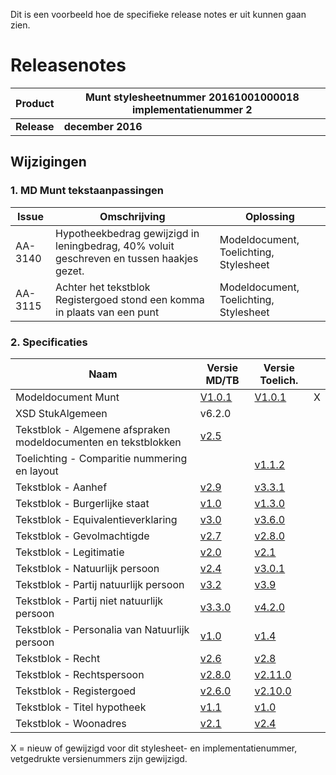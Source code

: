 Dit is een voorbeeld hoe de specifieke release notes er uit kunnen gaan zien.
# Releasenotes


| **Product** | **Munt stylesheetnummer 20161001000018  implementatienummer 2** |
| ---------- | ------------- |
| **Release** | **december 2016** |


## Wijzigingen

### 1. MD Munt tekstaanpassingen

| **Issue** | **Omschrijving** | **Oplossing** |
| --- | --- | --- |
| AA-3140 | Hypotheekbedrag gewijzigd in leningbedrag, 40% voluit geschreven en tussen haakjes gezet. | Modeldocument, Toelichting, Stylesheet |
| AA-3115 | Achter het tekstblok Registergoed stond een komma in plaats van een punt | Modeldocument, Toelichting, Stylesheet |


### 2. Specificaties
| Naam| Versie MD/TB| Versie Toelich.|   |
| --- | --- | --- | --- |
Modeldocument Munt| [V1.0.1](/modeldocumenten/18.%20Hypotheek%20Munt/20161001000018/Modeldocument%20Munt%20v1.0.1.docx)| [V1.0.1](/modeldocumenten/18.%20Hypotheek%20Munt/20161001000018/Toelichting%20modeldocument%20Munt%20hypotheek%20v1.0.1.docx)| X |
XSD StukAlgemeen| v6.2.0| []()|   |
Tekstblok - Algemene afspraken modeldocumenten en tekstblokken | [v2.5](/tekstblokken/Tekstblok%20-%20Algemene%20afspraken%20modeldocumenten%20en%20tekstblokken%20v2.5.docx)| []()|   |
Toelichting - Comparitie nummering en layout | []()| [v1.1.2](/tekstblokken/Toelichting%20-%20Comparitie%20nummering%20en%20layout%20v1.1.2.docx)|   |
Tekstblok - Aanhef | [v2.9](/tekstblokken/Tekstblok%20-%20Aanhef%20v2.9.docx)| [v3.3.1](/tekstblokken/Toelichting%20Tekstblok%20-%20Aanhef%202.9%20-%20v3.3.1.docx)|   |
Tekstblok - Burgerlijke staat | [v1.0](/tekstblokken/Tekstblok%20-%20Burgerlijke%20staat%20v1.0.docx)| [v1.3.0](/tekstblokken/Toelichting%20Tekstblok%20-%20Burgerlijke%20staat%201.0%20-%20v1.3.docx)|   |
Tekstblok - Equivalentieverklaring | [v3.0](/master/tekstblokken/Tekstblok%20-%20Equivalentieverklaring%20v3.0.docx)| [v3.6.0](/tekstblokken/Toelichting%20Tekstblok%20-%20Equivalentieverklaring%203.0%20-%20v3.6.0.docx)|   |
Tekstblok - Gevolmachtigde | [v2.7](/tekstblokken/Tekstblok%20-%20Gevolmachtigde%20v2.7.docx)| [v2.8.0](/tekstblokken/Toelichting%20Tekstblok%20-%20Gevolmachtigde%202.7%20-%20v2.8.0.docx)|   |
Tekstblok - Legitimatie | [v2.0](/tekstblokken/Tekstblok%20-%20Legitimatie%20v2.0.docx)| [v2.1](/tekstblokken/Toelichting%20Tekstblok%20-%20Legitimatie%202.0%20-%20v2.1.docx)|   |
Tekstblok - Natuurlijk persoon | [v2.4](/tekstblokken/Tekstblok%20-%20Natuurlijk%20persoon%20v2.4.docx)| [v3.0.1](/tekstblokken/Toelichting%20Tekstblok%20-%20Natuurlijk%20persoon%202.4%20-%20v3.0.1.docx)|   |
Tekstblok - Partij natuurlijk persoon | [v3.2](/tekstblokken/Tekstblok%20-%20Partij%20natuurlijk%20persoon%20v3.2.docx)| [v3.9](/tekstblokken/Toelichting%20Tekstblok%20-%20Partij%20natuurlijk%20persoon%203.2%20-%20v3.9.docx)|   |
Tekstblok - Partij niet natuurlijk persoon | [v3.3.0](/tekstblokken/Tekstblok%20-%20Partij%20niet%20natuurlijk%20persoon%20v3.3.0.docx)| [v4.2.0](/tekstblokken/Toelichting%20Tekstblok%20-%20Partij%20niet%20natuurlijk%20persoon%203.3.0%20-%20v4.2.0.docx)|   |
Tekstblok - Personalia van Natuurlijk persoon | [v1.0](/tekstblokken/Tekstblok%20-%20Personalia%20van%20Natuurlijk%20persoon%20v1.0.docx)| [v1.4](/master/tekstblokken/Toelichting%20Tekstblok%20-%20Personalia%20van%20Natuurlijk%20persoon%201.0%20-%20v1.4.docx)|   |
Tekstblok - Recht | [v2.6](/tekstblokken/Tekstblok%20-%20Recht%20v2.6.docx)| [v2.8](/tekstblokken/Toelichting%20Tekstblok%20-%20Recht%202.6%20-%20v2.8.docx)|   |
Tekstblok - Rechtspersoon | [v2.8.0](/tekstblokken/Tekstblok%20-%20Rechtspersoon%20v2.8.0.docx)| [v2.11.0](/tekstblokken/Toelichting%20Tekstblok%20-%20Rechtspersoon%202.8.0%20-%20v2.11.0.docx)|   |
Tekstblok - Registergoed | [v2.6.0](/tekstblokken/Tekstblok%20-%20Registergoed%20v2.6.0.docx)| [v2.10.0](/tekstblokken/Toelichting%20Tekstblok%20-%20Registergoed%202.6.0%20-%20v2.10.0.docx)|   |
Tekstblok - Titel hypotheek | [v1.1](/tekstblokken/Tekstblok%20-%20Titel%20hypotheek%20v1.1.docx)| [v1.0](/tekstblokken/Toelichting%20Tekstblok%20-%20Titel%20Hypotheekakten%201.1%20-%20v1.0.docx)|   |
Tekstblok - Woonadres | [v2.1](/tekstblokken/Tekstblok%20-%20Woonadres%20v2.1.docx)| [v2.4](/tekstblokken/Toelichting%20Tekstblok%20-%20Woonadres%202.1%20-%20v2.4.docx)|   |

X = nieuw of gewijzigd voor dit stylesheet- en implementatienummer, vetgedrukte versienummers zijn gewijzigd.
